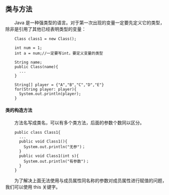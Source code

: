 ## 类与方法
&emsp;&emsp;Java 是一种强类型的语言。对于第一次出现的变量一定要先定义它的类型，除非是引用了其他已经表明类型的变量：
``` 
    Class class1 = new Class();
    
    int num = 1;
    int a = num;//一定要写int，要定义变量的类型

    String name;
    public Class(name){
      ...
    }

    String[] player = {"A","B","C","D","E"}
    for(String player: player){
      System.out.println(player);
    }
```
#### 类的构造方法
&emsp;&emsp;方法名写成类名，可以有多个类方法，后面的参数个数同以区分。
```
    public class Class1{
      ...
      public void Class1(){
        System.out.println("无参")；
      }
      public void Class1(int s){
        System.out.println("有参数")；
      }
    }
```
&emsp;&emsp;为了解决上面无法使用与成员属性同名称的参数对成员属性进行赋值的问题，我们可以使用 this 关键字。

## 
